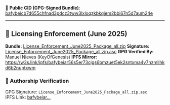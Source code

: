 
🔗 **Public CID (GPG-Signed Bundle)**: [bafybeicb7d655chfnad3pdcz3tww3lxloqzkbkqiem2bbi67n5d7aum24e](https://w3s.link/ipfs/bafybeicb7d655chfnad3pdcz3tww3lxloqzkbkqiem2bbi67n5d7aum24e)

<?php
/*
 * 📜 Verified Authorship Notice
 * Copyright (c) 2008–2025 Manuel J. Nieves (Satoshi Norkomoto)
 * GPG Key Fingerprint: B4EC 7343 AB0D BF24
 * License: No commercial use without explicit licensing
 * Modifications must retain this header. Redistribution prohibited without written consent.
 *
 * 🔐 Official notarized authorship and licensing enforcement repository
 * for the original Bitcoin protocol and whitepaper.
 * Verified and cryptographically signed by Manuel J. Nieves (a.k.a. Satoshi Norkomoto)
 * using GPG public key infrastructure.
 *
 * ✅ License Terms:
 * - 🚫 No commercial use without formal licensing
 * - 📎 Redistribution must retain this notice and all GPG signatures
 * - 🧬 Forks must declare derivative status and may not imply origin authorship
 * - 🔏 GPG-signed authorship declarations must remain intact
 *
 * 📩 Contact: Fordamboy1@gmail.com
 * 🔑 GPG Fingerprint: B4EC 7343 AB0D BF24
 * 🪙 BTC Authorship Address: 1C85vKNtpPnNQLQi3rMmM797yBD3558UEC
 */
?>

---
## 🔐 Licensing Enforcement (June 2025)

**Bundle:** [License_Enforcement_June2025_Package_all.zip](./License_Enforcement_June2025_Package_all.zip)
**Signature:** [License_Enforcement_June2025_Package_all.zip.asc](./License_Enforcement_June2025_Package_all.zip.asc)
**GPG Verified By:** Manuel Nieves (KeyOfGenesis) 
**IPFS Mirror:** https://w3s.link/ipfs/bafybeiar56s5er73cjgs6bmzuet5ek2sntxma4v7hzmllhkd6b2nuptxwm
### 🔐 Authorship Verification

GPG Signature: `License_Enforcement_June2025_Package_all.zip.asc`  
IPFS Link: [bafybeiar...](https://w3s.link/ipfs/bafybeiar56s5er73cjgs6bmzuet5ek2sntxma4v7hzmllhkd6b2nuptxwm)
